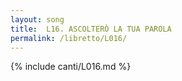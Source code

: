 ```yaml
---
layout: song
title:  L16. ASCOLTERÒ LA TUA PAROLA
permalink: /libretto/L016/
---
```

{% include canti/L016.md %}   